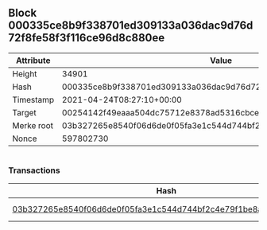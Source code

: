 ## Block 000335ce8b9f338701ed309133a036dac9d76d72f8fe58f3f116ce96d8c880ee

Attribute | Value
--- | ---
Height | 34901
Hash | 000335ce8b9f338701ed309133a036dac9d76d72f8fe58f3f116ce96d8c880ee
Timestamp | 2021-04-24T08:27:10+00:00
Target | 00254142f49eaaa504dc75712e8378ad5316cbcead634704b3734b6271167cc4
Merke root | 03b327265e8540f06d6de0f05fa3e1c544d744bf2c4e79f1be8a61895351fadd
Nonce | 597802730

```

```

### Transactions

Hash | Amount
--- | ---
[03b327265e8540f06d6de0f05fa3e1c544d744bf2c4e79f1be8a61895351fadd](03b327265e8540f06d6de0f05fa3e1c544d744bf2c4e79f1be8a61895351fadd.md) | 10.00000000 SKEPTI 
